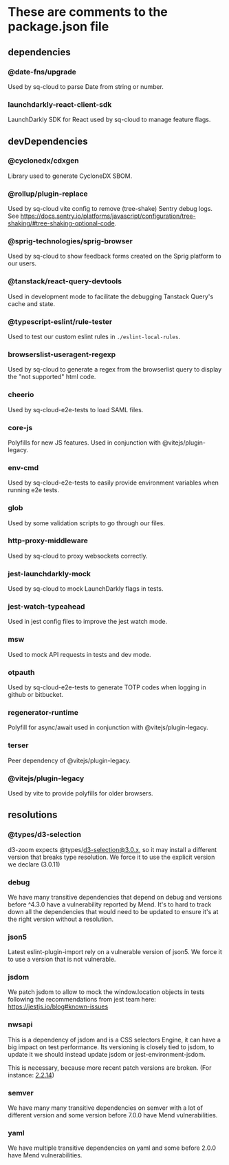 # These are comments to the package.json file

## dependencies

### @date-fns/upgrade

Used by sq-cloud to parse Date from string or number.

### launchdarkly-react-client-sdk

LaunchDarkly SDK for React used by sq-cloud to manage feature flags.

## devDependencies

### @cyclonedx/cdxgen

Library used to generate CycloneDX SBOM.

### @rollup/plugin-replace

Used by sq-cloud vite config to remove (tree-shake) Sentry debug logs. See https://docs.sentry.io/platforms/javascript/configuration/tree-shaking/#tree-shaking-optional-code.

### @sprig-technologies/sprig-browser

Used by sq-cloud to show feedback forms created on the Sprig platform to our users.

### @tanstack/react-query-devtools

Used in development mode to facilitate the debugging Tanstack Query's cache and state.

### @typescript-eslint/rule-tester

Used to test our custom eslint rules in `./eslint-local-rules`.

### browserslist-useragent-regexp

Used by sq-cloud to generate a regex from the browserlist query to display the "not supported" html code.

### cheerio

Used by sq-cloud-e2e-tests to load SAML files.

### core-js

Polyfills for new JS features. Used in conjunction with @vitejs/plugin-legacy.

### env-cmd

Used by sq-cloud-e2e-tests to easily provide environment variables when running e2e tests.

### glob

Used by some validation scripts to go through our files.

### http-proxy-middleware

Used by sq-cloud to proxy websockets correctly.

### jest-launchdarkly-mock

Used by sq-cloud to mock LaunchDarkly flags in tests.

### jest-watch-typeahead

Used in jest config files to improve the jest watch mode.

### msw

Used to mock API requests in tests and dev mode.

### otpauth

Used by sq-cloud-e2e-tests to generate TOTP codes when logging in github or bitbucket.

### regenerator-runtime

Polyfill for async/await used in conjunction with @vitejs/plugin-legacy.

### terser

Peer dependency of @vitejs/plugin-legacy.

### @vitejs/plugin-legacy

Used by vite to provide polyfills for older browsers.

## resolutions

### @types/d3-selection

d3-zoom expects @types/d3-selection@3.0.x, so it may install a different version that breaks type resolution.
We force it to use the explicit version we declare (3.0.11)

### debug

We have many transitive dependencies that depend on debug and versions before ^4.3.0 have a vulnerability reported by Mend. It's to hard to track down all the dependencies that would need to be updated to ensure it's at the right version without a resolution.

### json5

Latest eslint-plugin-import rely on a vulnerable version of json5. We force it to use a version that is not vulnerable.

### jsdom

We patch jsdom to allow to mock the window.location objects in tests following the recommendations from jest team here: https://jestjs.io/blog#known-issues

### nwsapi

This is a dependency of jsdom and is a CSS selectors Engine, it can have a big impact on test performance.
Its versioning is closely tied to jsdom, to update it we should instead update jsdom or jest-environment-jsdom.

This is necessary, because more recent patch versions are broken.
(For instance: [2.2.14](https://github.com/dperini/nwsapi/issues/135))

### semver

We have many many transitive dependencies on semver with a lot of different version and some version before 7.0.0 have Mend vulnerabilities.

### yaml

We have multiple transitive dependencies on yaml and some before 2.0.0 have Mend vulnerabilities.
